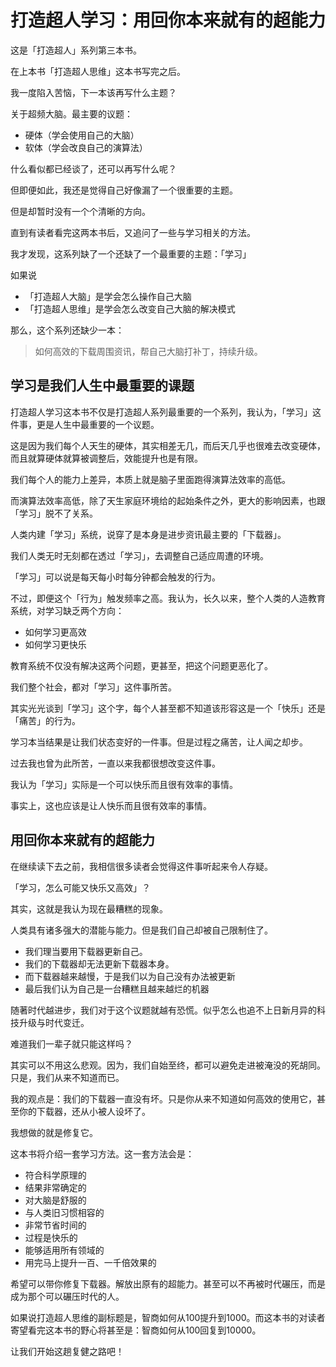 # 打造超人学习：用回你本来就有的超能力

这是「打造超人」系列第三本书。

在上本书「打造超人思维」这本书写完之后。

我一度陷入苦恼，下一本该再写什么主题？

关于超频大脑。最主要的议题：

- 硬体（学会使用自己的大脑）
- 软体（学会改良自己的演算法）

什么看似都已经谈了，还可以再写什么呢？

但即便如此，我还是觉得自己好像漏了一个很重要的主题。

但是却暂时没有一个个清晰的方向。

直到有读者看完这两本书后，又追问了一些与学习相关的方法。

我才发现，这系列缺了一个还缺了一个最重要的主题：「学习」

如果说

- 「打造超人大脑」是学会怎么操作自己大脑
- 「打造超人思维」是学会怎么改变自己大脑的解决模式

那么，这个系列还缺少一本：

> 如何高效的下载周围资讯，帮自己大脑打补丁，持续升级。


## 学习是我们人生中最重要的课题

打造超人学习这本书不仅是打造超人系列最重要的一个系列，我认为，「学习」这件事，更是人生中最重要的一个议题。

这是因为我们每个人天生的硬体，其实相差无几，而后天几乎也很难去改变硬体，而且就算硬体就算被调整后，效能提升也是有限。

我们每个人的能力上差异，本质上就是脑子里面跑得演算法效率的高低。

而演算法效率高低，除了天生家庭环境给的起始条件之外，更大的影响因素，也跟「学习」脱不了关系。

人类内建「学习」系统，说穿了是本身是进步资讯最主要的「下载器」。

我们人类无时无刻都在透过「学习」，去调整自己适应周遭的环境。

「学习」可以说是每天每小时每分钟都会触发的行为。

不过，即便这个「行为」触发频率之高。我认为，长久以来，整个人类的人造教育系统，对学习缺乏两个方向：

- 如何学习更高效
- 如何学习更快乐

教育系统不仅没有解决这两个问题，更甚至，把这个问题更恶化了。

我们整个社会，都对「学习」这件事所苦。

其实光光谈到「学习」这个字，每个人甚至都不知道该形容这是一个「快乐」还是「痛苦」的行为。

学习本当结果是让我们状态变好的一件事。但是过程之痛苦，让人闻之却步。

过去我也曾为此所苦，一直以来我都很想改变这件事。

我认为「学习」实际是一个可以快乐而且很有效率的事情。

事实上，这也应该是让人快乐而且很有效率的事情。

## 用回你本来就有的超能力

在继续读下去之前，我相信很多读者会觉得这件事听起来令人存疑。

「学习，怎么可能又快乐又高效」？

其实，这就是我认为现在最糟糕的现象。

人类具有诸多强大的潜能与能力。但是我们自己却被自己限制住了。

- 我们理当要用下载器更新自己。
- 我们的下载器却无法更新下载器本身。
- 而下载器越来越慢，于是我们以为自己没有办法被更新
- 最后我们认为自己是一台糟糕且越来越烂的机器

随著时代越进步，我们对于这个议题就越有恐慌。似乎怎么也追不上日新月异的科技升级与时代变迁。

难道我们一辈子就只能这样吗？

其实可以不用这么悲观。因为，我们自始至终，都可以避免走进被淹没的死胡同。只是，我们从来不知道而已。

我的观点是：我们的下载器一直没有坏。只是你从来不知道如何高效的使用它，甚至你的下载器，还从小被人设坏了。

我想做的就是修复它。

这本书将介绍一套学习方法。这一套方法会是：

- 符合科学原理的
- 结果非常确定的
- 对大脑是舒服的
- 与人类旧习惯相容的
- 非常节省时间的
- 过程是快乐的
- 能够适用所有领域的
- 用完马上提升一百、一千倍效果的


希望可以带你修复下载器。解放出原有的超能力。甚至可以不再被时代碾压，而是成为那个可以碾压时代的人。

如果说打造超人思维的副标题是，智商如何从100提升到1000。而这本书的对读者寄望看完这本书的野心将甚至是：智商如何从100回复到10000。

让我们开始这趟复健之路吧！